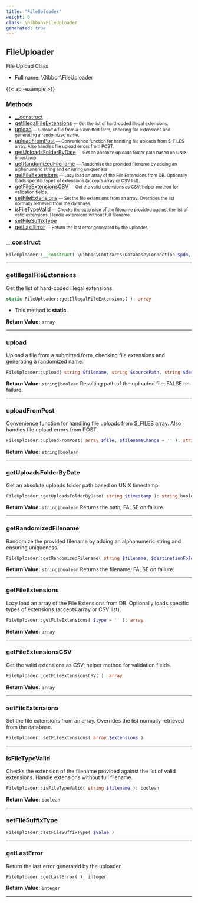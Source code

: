 ```yaml
---
title: "FileUploader"
weight: 0
class: \Gibbon\FileUploader
generated: true
---
```


## FileUploader 

File Upload Class



* Full name: \Gibbon\FileUploader

{{< api-example >}} 



### Methods

- [__construct](#__construct)
- [getIllegalFileExtensions](#getillegalfileextensions)<small> — Get the list of hard-coded illegal extensions.</small>
- [upload](#upload)<small> — Upload a file from a submitted form, checking file extensions and generating a randomized name.</small>
- [uploadFromPost](#uploadfrompost)<small> — Convenience function for handling file uploads from $_FILES array. Also handles file upload errors from POST.</small>
- [getUploadsFolderByDate](#getuploadsfolderbydate)<small> — Get an absolute uploads folder path based on UNIX timestamp.</small>
- [getRandomizedFilename](#getrandomizedfilename)<small> — Randomize the provided filename by adding an alphanumeric string and ensuring uniqueness.</small>
- [getFileExtensions](#getfileextensions)<small> — Lazy load an array of the File Extensions from DB. Optionally loads specific types of extensions (accepts array or CSV list).</small>
- [getFileExtensionsCSV](#getfileextensionscsv)<small> — Get the valid extensions as CSV; helper method for validation fields.</small>
- [setFileExtensions](#setfileextensions)<small> — Set the file extensions from an array. Overrides the list normally retrieved from the database.</small>
- [isFileTypeValid](#isfiletypevalid)<small> — Checks the extension of the filename provided against the list of valid extensions. Handle extensions without full filename.</small>
- [setFileSuffixType](#setfilesuffixtype)
- [getLastError](#getlasterror)<small> — Return the last error generated by the uploader.</small>




### __construct



```php
FileUploader::__construct( \Gibbon\Contracts\Database\Connection $pdo, \Gibbon\session $session )
```









---

### getIllegalFileExtensions

Get the list of hard-coded illegal extensions.

```php
static FileUploader::getIllegalFileExtensions( ): array
```



* This method is **static**.


**Return Value:**
`array`  



---

### upload

Upload a file from a submitted form, checking file extensions and generating a randomized name.

```php
FileUploader::upload( string $filename, string $sourcePath, string $destinationFolder = '' ): string|boolean
```






**Return Value:**
`string|boolean`  Resulting path of the uploaded file, FALSE on failure.



---

### uploadFromPost

Convenience function for handling file uploads from $_FILES array. Also handles file upload errors from POST.

```php
FileUploader::uploadFromPost( array $file, $filenameChange = '' ): string|boolean
```






**Return Value:**
`string|boolean`  



---

### getUploadsFolderByDate

Get an absolute uploads folder path based on UNIX timestamp.

```php
FileUploader::getUploadsFolderByDate( string $timestamp ): string|boolean
```






**Return Value:**
`string|boolean`  Returns the path, FALSE on failure.



---

### getRandomizedFilename

Randomize the provided filename by adding an alphanumeric string and ensuring uniqueness.

```php
FileUploader::getRandomizedFilename( string $filename, $destinationFolder ): string|boolean
```






**Return Value:**
`string|boolean`  Returns the filename, FALSE on failure.



---

### getFileExtensions

Lazy load an array of the File Extensions from DB. Optionally loads specific types of extensions (accepts array or CSV list).

```php
FileUploader::getFileExtensions( $type = '' ): array
```






**Return Value:**
`array`  



---

### getFileExtensionsCSV

Get the valid extensions as CSV; helper method for validation fields.

```php
FileUploader::getFileExtensionsCSV( ): array
```






**Return Value:**
`array`  



---

### setFileExtensions

Set the file extensions from an array. Overrides the list normally retrieved from the database.

```php
FileUploader::setFileExtensions( array $extensions )
```









---

### isFileTypeValid

Checks the extension of the filename provided against the list of valid extensions. Handle extensions without full filename.

```php
FileUploader::isFileTypeValid( string $filename ): boolean
```






**Return Value:**
`boolean`  



---

### setFileSuffixType



```php
FileUploader::setFileSuffixType( $value )
```









---

### getLastError

Return the last error generated by the uploader.

```php
FileUploader::getLastError( ): integer
```






**Return Value:**
`integer`  



---

